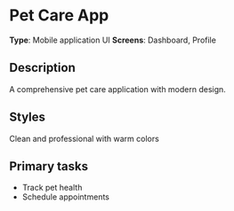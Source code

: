 # Pet Care App

**Type**: Mobile application UI
**Screens**: Dashboard, Profile

## Description
A comprehensive pet care application with modern design.

## Styles
Clean and professional with warm colors

## Primary tasks
- Track pet health
- Schedule appointments
